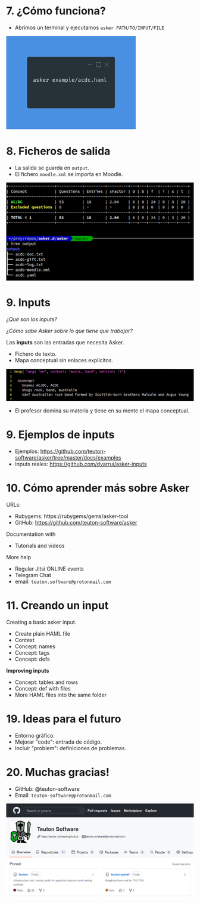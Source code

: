 
# 7. ¿Cómo funciona?

* Abrimos un terminal y ejecutamos `asker PATH/TO/INPUT/FILE`

![](images/asker-acdc.png)

# 8. Ficheros de salida

* La salida se guarda en `output`.
* El fichero `moodle.xml` se importa en Moodle.

![](images/acdc-stats.png)

# 9. Inputs

_¿Qué son los inputs?_

_¿Cómo sabe Asker sobre lo que tiene que trabajar?_

Los **inputs** son las entradas que necesita Asker.
* Fichero de texto.
* Mapa conceptual sin enlaces explícitos.

![](images/acdc-concept.png)

* El profesor domina su materia y tiene en su mente el mapa conceptual.

# 9. Ejemplos de inputs

* Ejemplos: https://github.com/teuton-software/asker/tree/master/docs/examples
* Inputs reales: https://github.com/dvarrui/asker-inputs

# 10. Cómo aprender más sobre Asker

URLs:
* Rubygems: https://rubygems/gems/asker-tool
* GitHub: https://github.com/teuton-software/asker

Documentation with
* Tutorials and videos

More help
* Regular Jitsi ONLINE events
* Telegram Chat
* email: `teuton.software@protonmail.com`

# 11. Creando un input

Creating a basic asker input.
* Create plain HAML file
* Context
* Concept: names
* Concept: tags
* Concept: defs

**Improving inputs**
* Concept: tables and rows
* Concept: def with files
* More HAML files into the same folder

# 19. Ideas para el futuro

* Entorno gráfico.
* Mejorar "code": entrada de código.
* Incluir "problem": definiciones de problemas.

# 20. Muchas gracias!

* GitHub: @teuton-software
* Email: `teuton-software@protonmail.com`

![](images/teuton-software.png)
